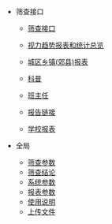 - 筛查接口

    - [筛查接口](/筛查接口/接口文档.md)     

    - [视力趋势报表和统计总览](/筛查接口/视力趋势报表和统计总览.md)     

    - [城区乡镇(郊县)报表](/筛查接口/城区乡镇(郊县)报表.md)     

    - [科普](/筛查接口/科普.md)     

    - [班主任](/筛查接口/班主任.md)  

    - [报告链接](/筛查接口/报告链接.md)     
    - [学校报表](/筛查接口/学校报表.md)     
- 全局
    - [筛查参数](/全局/筛查参数.md)
    - [筛查结论](/全局/筛查结论.md)
    - [系统参数](/全局/系统参数.md)
    - [报表参数](/全局/报表参数.md)
    - [使用说明](/全局/使用说明.md)
    - [上传文件](/全局/上传文件.md)

[//]: # (- 数据库文档)

[//]: # (    - [数据库文档]&#40;/数据库文档/数据库文档.md&#41;       )

